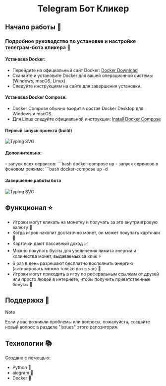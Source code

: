 <h1 align="center">Telegram Бот Кликер</h1>

## Начало работы :mag_right:

### Подробное руководство по установке и настройке телеграм-бота кликера :wrench:

<h4>Установка Docker:</h4>

- Перейдите на официальный сайт Docker: <a href="https://www.docker.com/">Docker Download</a>
- Скачайте и установите Docker для вашей операционной системы (Windows, macOS, Linux)
- Следуйте инструкциям на сайте для завершения установки.

<h4>Установка Docker Compose:</h4>

- Docker Compose обычно входит в состав Docker Desktop для Windows и macOS.
- Для Linux следуйте официальной инструкции: <a href="https://docs.docker.com/desktop/install/linux-install/">Install Docker Compose</a>

<h4>Первый запуск проекта (build)</h4>
<picture>
  <source media="(prefers-color-scheme: dark)" srcset="https://readme-typing-svg.herokuapp.com?font=Comic+Sans&duration=4000&pause=100&color=FFFFFF&background=000000&random=false&width=435&lines=cd+Telegram-Bot-Clicker;docker+compose+up+--build">
    <!-- Светлая тема -->
    <img alt="Typing SVG" src="https://readme-typing-svg.herokuapp.com?font=Comic+Sans&duration=4400&pause=1000&color=000000&background=FFFFFF&random=false&width=460&lines=cd+Telegram-Bot-Clicker;docker+compose+up+%E2%80%94build">
</picture>
<h4>Дополнительно:</h4>
- запуск всех сервисов: 
```bash 
docker-compose up
- запуск сервисов в фоновом режиме: 
```bash 
docker-compose up -d
<h4>Завершение работы бота</h4>
<picture>
  <source media="(prefers-color-scheme: dark)" srcset="https://readme-typing-svg.herokuapp.com?font=Comic+Sans&duration=4400&pause=1000&color=FFFFFF&background=000000&random=false&width=460&lines=docker-compose+down">
    <!-- Светлая тема -->
    <img alt="Typing SVG" src="https://readme-typing-svg.herokuapp.com?font=Comic+Sans&duration=4400&pause=1000&color=000000&background=FFFFFF&random=false&width=460&lines=docker-compose+down">
</picture>

## Функционал :star:
- Игроки могут кликать на монетку и получать за это внутриигровую валюту 💸
- Когда игрок накопит достаточно монет, он может покупать карточки 🎴
- Карточки дают пассивный доход 📈
- Можно покупать бусты для увеличения лимита энергии и количества монет, выдаваемых за клик ⚡
- 6 раз в день разрешают бесплатно восполнить энергию (активировать можно только раз в час) 🔋
- Игроки могут приходить в игру по реферальным ссылкам от друзей или просто людей в интернете, чтобы получить приветственные бонусы 🤝

## Поддержка :pencil:
> [!NOTE]
> Если у вас возникли проблемы или вопросы, пожалуйста, создайте новый вопрос в разделе "Issues" этого репозитория.

## Технологии 📚

Создано с помощью:
- Python 🐍
- aiogram 🤖
- Docker 🐋
